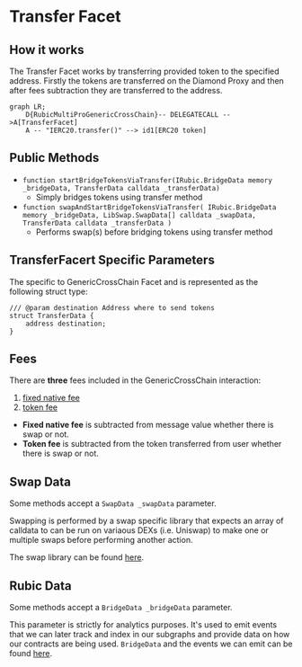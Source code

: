 # Transfer Facet

## How it works

The Transfer Facet works by transferring provided token to the specified address. Firstly the tokens are transferred on the Diamond Proxy and then after fees subtraction they are transferred to the address.

```mermaid
graph LR;
    D{RubicMultiProGenericCrossChain}-- DELEGATECALL -->A[TransferFacet]
    A -- "IERC20.transfer()" --> id1[ERC20 token]
```

## Public Methods

- `function startBridgeTokensViaTransfer(IRubic.BridgeData memory _bridgeData, TransferData calldata _transferData)`
  - Simply bridges tokens using transfer method
- `function swapAndStartBridgeTokensViaTransfer(
        IRubic.BridgeData memory _bridgeData,
        LibSwap.SwapData[] calldata _swapData,
        TransferData calldata _transferData
    )`
  - Performs swap(s) before bridging tokens using transfer method

## TransferFacert Specific Parameters

The specific to GenericCrossChain Facet and is represented as the following struct type:

```solidity
/// @param destination Address where to send tokens
struct TransferData {
    address destination;
}

```
## Fees

There are **three** fees included in the GenericCrossChain interaction:
1) [fixed native fee](./LibFees.md)
2) [token fee](./LibFees.md)

- **Fixed native fee** is subtracted from message value whether there is swap or not.
- **Token fee** is subtracted from the token transferred from user whether there is swap or not.

## Swap Data

Some methods accept a `SwapData _swapData` parameter.

Swapping is performed by a swap specific library that expects an array of calldata to can be run on variaous DEXs (i.e. Uniswap) to make one or multiple swaps before performing another action.

The swap library can be found [here](../src/Libraries/LibSwap.sol).

## Rubic Data

Some methods accept a `BridgeData _bridgeData` parameter.

This parameter is strictly for analytics purposes. It's used to emit events that we can later track and index in our subgraphs and provide data on how our contracts are being used. `BridgeData` and the events we can emit can be found [here](../src/Interfaces/IRubic.sol).
